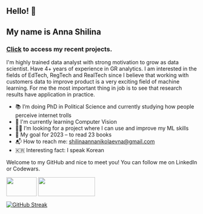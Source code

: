 ## Hello! 🙌

## My name is Anna Shilina

### [Click](https://github.com/anshilina/ds_projects_2022) to access my recent projects.

I'm highly trained data analyst with strong motivation to grow as data scientist. Have 4+ years of experience in GR analytics. I am interested in the fields of EdTech, RegTech and RealTech since I believe that working with customers data to improve product is a very exciting field of machine learning. For me the most important thing in job is to see that research results have application in practice. 

* 📚 I’m doing PhD in Political Science and currently studying how people perceive internet trolls
* 👀 I'm currently learning Computer Vision
* 👩‍💻 I’m looking for a project where I can use and improve my ML skills
* 💎 My goal for 2023 – to read 23 books
* 📬 How to reach me: shilinaannanikolaevna@gmail.com
* 🇰🇷 Interesting fact: I speak Korean

Welcome to my GitHub and nice to meet you! You can follow me on LinkedIn or Codewars.

<a href="https://www.linkedin.com/in/anshilina/" target="blank"><img align="center" src="https://blog.waalaxy.com/wp-content/uploads/2021/01/Linkedin-Logo-2048x1280.png" alt="" height="50" width="80" /></a> <a href="https://www.codewars.com/users/annashilina" target="blank"><img align="center" src="https://www.codewars.com/users/annashilina/badges/micro" alt="" height="50" width="150" /></a>

[![GitHub Streak](http://github-readme-streak-stats.herokuapp.com?user=anshilina&theme=nord)](https://git.io/streak-stats)

